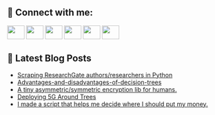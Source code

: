 ## 🔎 Connect with me:
[<img height="32" width="40" src="https://cdn.jsdelivr.net/npm/simple-icons@v5/icons/telegram.svg" />](https://t.me/bullbesh)
[<img height="32" width="40" src="https://cdn.jsdelivr.net/npm/simple-icons@v5/icons/vk.svg" />](https://vk.com/bullbesh)
[<img height="32" width="40" src="https://cdn.jsdelivr.net/npm/simple-icons@v5/icons/twitter.svg" />](https://twitter.com/bullbesh1)
[<img height="32" width="40" src="https://cdn.jsdelivr.net/npm/simple-icons@v5/icons/instagram.svg" />](https://www.instagram.com/bullbesh)
[<img height="32" width="40" src="https://cdn.jsdelivr.net/npm/simple-icons@v5/icons/reddit.svg" />](https://www.reddit.com/user/bullbesh)
[<img height="32" width="40" src="https://cdn.jsdelivr.net/npm/simple-icons@v5/icons/youtube.svg" />](https://www.youtube.com/channel/UCtfjRs6uzgq5mfm8S06WTcg)

## 📕 Latest Blog Posts
<!-- BLOG-POST-LIST:START -->
- [Scraping ResearchGate authors/researchers in Python](https://www.reddit.com/r/Python/comments/uytwvy/scraping_researchgate_authorsresearchers_in_python/)
- [Advantages-and-disadvantages-of-decision-trees](https://www.reddit.com/r/Python/comments/uyst4e/advantagesanddisadvantagesofdecisiontrees/)
- [A tiny asymmetric/symmetric encryption lib for humans.](https://www.reddit.com/r/Python/comments/uysloc/a_tiny_asymmetricsymmetric_encryption_lib_for/)
- [Deploying 5G Around Trees](https://www.reddit.com/r/Python/comments/uypksf/deploying_5g_around_trees/)
- [I made a script that helps me decide where I should put my money.](https://www.reddit.com/r/Python/comments/uyp7se/i_made_a_script_that_helps_me_decide_where_i/)
<!-- BLOG-POST-LIST:END -->

